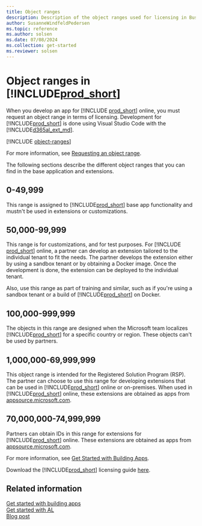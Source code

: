 ```yaml
---
title: Object ranges
description: Description of the object ranges used for licensing in Business Central.
author: SusanneWindfeldPedersen
ms.topic: reference
ms.author: solsen
ms.date: 07/08/2024
ms.collection: get-started
ms.reviewer: solsen
---
```


# Object ranges in [!INCLUDE[prod_short](includes/prod_short.md)]

When you develop an app for [!INCLUDE [prod_short](includes/prod_short.md)] online, you must request an object range in terms of licensing. Development for [!INCLUDE[prod_short](includes/prod_short.md)] is done using Visual Studio Code with the [!INCLUDE[d365al_ext_md](../includes/d365al_ext_md.md)].  

[!INCLUDE [object-ranges](includes/object-ranges.md)]

For more information, see [Requesting an object range](readiness/get-started.md#requesting-an-object-range).  

The following sections describe the different object ranges that you can find in the base application and extensions.

## 0-49,999

This range is assigned to [!INCLUDE[prod_short](includes/prod_short.md)] base app functionality and mustn't be used in extensions or customizations.

## 50,000-99,999

This range is for customizations, and for test purposes. For [!INCLUDE [prod_short](includes/prod_short.md)] online, a partner can develop an extension tailored to the individual tenant to fit the needs. The partner develops the extension either by using a sandbox tenant or by obtaining a Docker image. Once the development is done, the extension can be deployed to the individual tenant.

Also, use this range as part of training and similar, such as if you're using a sandbox tenant or a build of [!INCLUDE[prod_short](includes/prod_short.md)] on Docker.

## 100,000-999,999

The objects in this range are designed when the Microsoft team localizes [!INCLUDE[prod_short](includes/prod_short.md)] for a specific country or region. These objects can't be used by partners.

## 1,000,000-69,999,999

This object range is intended for the Registered Solution Program (RSP). The partner can choose to use this range for developing extensions that can be used in [!INCLUDE[prod_short](includes/prod_short.md)] online or on-premises. When used in [!INCLUDE[prod_short](includes/prod_short.md)] online, these extensions are obtained as apps from [appsource.microsoft.com](https://appsource.microsoft.com).

## 70,000,000-74,999,999

Partners can obtain IDs in this range for extensions for [!INCLUDE[prod_short](includes/prod_short.md)] online. These extensions are obtained as apps from [appsource.microsoft.com](https://appsource.microsoft.com).

For more information, see [Get Started with Building Apps](readiness/get-started.md).

Download the [!INCLUDE[prod_short](includes/prod_short.md)] licensing guide [here](https://www.microsoft.com/licensing/docs/view/Licensing-Guides).

## Related information

[Get started with building apps](readiness/get-started.md)  
[Get started with AL](devenv-get-started.md)  
[Blog post](https://community.dynamics.com/business/b/businesscentraldevitpro/archive/2018/10/17/which-object-ranges-can-we-use-with-microsoft-dynamics-365-business-central)  
